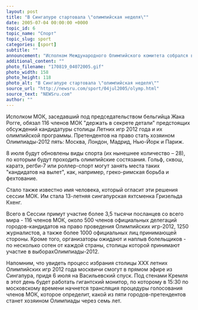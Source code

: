```yaml
---
layout: post
title: "В Сингапуре стартовала \"олимпийская неделя\""
date: 2005-07-04 00:00:00 +0000
topic_id: 6
topic_name: "Спорт"
topic_slug: sport
categories: [sport]
subtitle: ""
announcement: "Исполком Международного Олимпийского комитета собрался в воскресенье в сингапурском \"Сити Конвэншнл сентре\" в преддверии 117-й сессии МОК. Официальная церемония ее открытия пройдет во вторник на живописной эспланаде на Раффлс-авеню, сообщает ИТАР-ТАСС."
additional_content: ""
photo_filename: "170819_04072005.gif"
photo_width: 158
photo_height: 118
photo_alt: "В Сингапуре стартовала \"олимпийская неделя\""
source_url: "http://newsru.com/sport/04jul2005/olymp.html"
source_text: "NEWSru.com"
author: ""
---
```

Исполком МОК, заседавший под председательством бельгийца Жака Рогге, обязал 116 членов МОК "держать в секрете детали" предстоящих обсуждений кандидатуры столицы Летних игр 2012 года и их олимпийской программы. Претендентов на право стать хозяином Олимпиады-2012 пять: Москва, Лондон, Мадрид, Нью-Йорк и Париж.

8 июля будут обновлены виды спорта (их нынешнее количество – 28), по которым будут проходить олимпийские состязания. Гольф, сквош, каратэ, регби-7 или роллер-спорт могут занять места таких "кандидатов на вылет", как, например, греко-римская борьба и фехтование.

Стало также известно имя человека, который огласит эти решения сессии МОК. Им стала 13-летняя сингапурская яхтсменка Гризельда Кхенг.

Всего в Сессии примут участие более 3,5 тысячи посланцев со всего мира - 116 членов МОК, около 500 членов официальных делегаций городов-кандидатов на право проведения Олимпийских игр-2012, 1250 журналистов, а также более 1000 официальных лиц принимающей стороны. Кроме того, организаторы ожидают и наплыв болельщиков - по несколько сотен от каждой страны, столицы которой принимают участие в выборахОлимпиады-2012.

Напомним, что увидеть процесс избрания столицы ХХХ летних Олимпийских игр 2012 года москвичи смогут в прямом эфире из Сингапура, придя 6 июля на Васильевский спуск. Под стенами Кремля в этот день будет работать гигантский монитор, по которому в 15:30 по московскому времени начнется трансляция процедуры голосования членов МОК, которое определит, какой из пяти городов-претендентов станет хозяином Олимпиады через семь лет.
